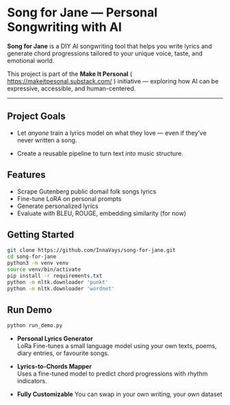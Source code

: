 # Song for Jane — Personal Songwriting with AI

**Song for Jane** is a DIY AI songwriting tool that helps you write lyrics and generate chord progressions tailored to your unique voice, taste, and emotional world.

This project is part of the **Make It Personal** ( https://makeitpesonal.substack.com/ ) initiative — exploring how AI can be expressive, accessible, and human-centered.

---

## Project Goals

- Let *anyone* train a lyrics model on what they love — even if they’ve never written a song.

- Create a reusable pipeline to turn text into music structure.


## Features
- Scrape Gutenberg public domail folk songs lyrics
- Fine-tune LoRA on personal prompts
- Generate personalized lyrics
- Evaluate with BLEU, ROUGE, embedding similarity (for now)

## Getting Started
```bash
git clone https://github.com/InnaVays/song-for-jane.git
cd song-for-jane
python3 -m venv venv
source venv/bin/activate
pip install -r requirements.txt
python -m nltk.downloader 'punkt'
python -m nltk.downloader 'wordnet'

```

## Run Demo
```bash
python run_demo.py
```

- **Personal Lyrics Generator**  
  LoRa Fine-tunes a small language model using your own texts, poems, diary entries, or favourite songs.

- **Lyrics-to-Chords Mapper**  
  Uses a fine-tuned model to predict chord progressions with rhythm indicators.

- **Fully Customizable** 
  You can swap in your own writing, your own dataset